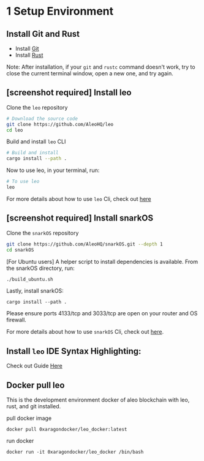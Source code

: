 # 1 Setup Environment

## Install Git and Rust

- Install [Git](https://git-scm.com/downloads)
- Install [Rust](https://www.rust-lang.org/tools/install)

Note: After installation, if your `git` and `rustc` command doesn't work, try to close the current terminal window, open a new one, and try again.

## [screenshot required] Install leo

Clone the `leo` repository

```bash
# Download the source code
git clone https://github.com/AleoHQ/leo
cd leo
```

Build and install `leo` CLI

```bash
# Build and install
cargo install --path .
```

Now to use leo, in your terminal, run:
```bash
# To use leo
leo
```

For more details about how to use `leo` Cli, check out [here](https://developer.aleo.org/leo/commands)

## [screenshot required] Install snarkOS

Clone the `snarkOS` repository

```bash
git clone https://github.com/AleoHQ/snarkOS.git --depth 1
cd snarkOS
```

[For Ubuntu users] A helper script to install dependencies is available. From the snarkOS directory, run:

```bash
./build_ubuntu.sh
```

Lastly, install snarkOS:

```
cargo install --path .
```

Please ensure ports 4133/tcp and 3033/tcp are open on your router and OS firewall.

For more details about how to use `snarkOS` Cli, check out [here](https://developer.aleo.org/testnet/getting_started/installation/#22-installation).

## Install `leo` IDE Syntax Highlighting:

Check out Guide [Here](https://developer.aleo.org/leo/installation#3-ide-syntax-highlighting)

## Docker pull leo

This is the development environment docker of aleo blockchain with leo, rust, and git installed.

pull docker image

```
docker pull 0xaragondocker/leo_docker:latest
```

run docker

```
docker run -it 0xaragondocker/leo_docker /bin/bash
```

